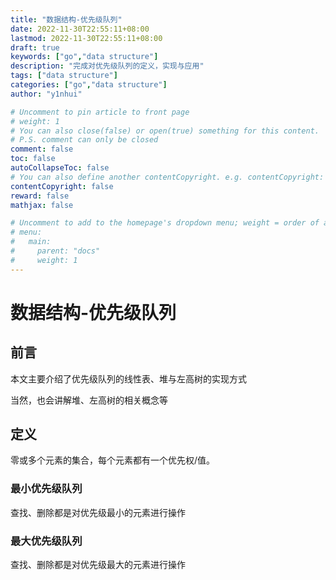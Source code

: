```yaml
---
title: "数据结构-优先级队列"
date: 2022-11-30T22:55:11+08:00
lastmod: 2022-11-30T22:55:11+08:00
draft: true
keywords: ["go","data structure"]
description: "完成对优先级队列的定义，实现与应用"
tags: ["data structure"]
categories: ["go","data structure"]
author: "y1nhui"

# Uncomment to pin article to front page
# weight: 1
# You can also close(false) or open(true) something for this content.
# P.S. comment can only be closed
comment: false
toc: false
autoCollapseToc: false
# You can also define another contentCopyright. e.g. contentCopyright: "This is another copyright."
contentCopyright: false
reward: false
mathjax: false

# Uncomment to add to the homepage's dropdown menu; weight = order of article
# menu:
#   main:
#     parent: "docs"
#     weight: 1
---
```


<!--more-->

# 数据结构-优先级队列

## 前言

本文主要介绍了优先级队列的线性表、堆与左高树的实现方式

当然，也会讲解堆、左高树的相关概念等

## 定义

零或多个元素的集合，每个元素都有一个优先权/值。

### 最小优先级队列

查找、删除都是对优先级最小的元素进行操作

### 最大优先级队列

查找、删除都是对优先级最大的元素进行操作

